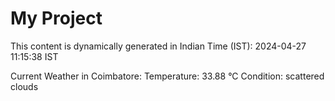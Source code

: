 # My Project

This content is dynamically generated in Indian Time (IST): 2024-04-27 11:15:38 IST


Current Weather in Coimbatore:
Temperature: 33.88 °C
Condition: scattered clouds

